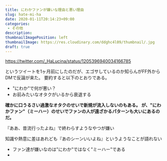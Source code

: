 ```yaml
---
title: にわかファンが嫌いな理由と悪い理由
slug: hate-mi-ha
date: 2020-01-11T20:14:23+09:00
categories: 
 - その他
description: 
thumbnailImagePosition: left
thumbnailImage: https://res.cloudinary.com/ddghc4l09/thumbnail/.jpg
draft: true
---
```


<!--more-->

https://twitter.com/_HaLucina/status/1205396940034166785

というツイートを1ヶ月前にしたのだが、エゴサしているのか知らんがFF外からDMで反論が来た。
要約すると以下のとおりである。

<ul>
<li>"にわか"で何が悪い？</li>
<li>お前みたいなオタクがいるから衰退する</li>
</ul>

<strong>確かに口うるさい過激なオタクのせいで新規が流入しないのもある。
が、"にわかファン"（ミーハー）のせいでファンの人が遠ざかるパターンも大いにあるのだ。</strong>

『ああ、昔流行ったよね』で終わらすようなやつが嫌い

知識や熱意に差はあれども『あのシーンいいよね』というようなことが語れない

<ul>
<li>ファン達が嫌いなのは"にわか"ではなく"ミーハー"である</li>
<li></li>
</ul>
